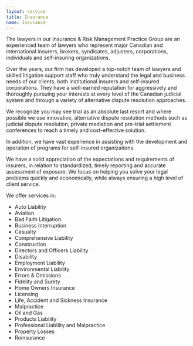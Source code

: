 ```yaml
---
layout: service
title: Insurance
name: Insurance
---
```


The lawyers in our Insurance & Risk Management Practice Group are an experienced team of lawyers who represent major
Canadian and international insurers, brokers, syndicates, adjusters, corporations, individuals and self-insuring
organizations.

Over the years, our firm has developed a top-notch team of lawyers and skilled litigation support staff who truly
understand the legal and business needs of our clients, both institutional insurers and self-insured corporations.
They have a well-earned reputation for aggressively and thoroughly pursuing your interests at every level of the
Canadian judicial system and through a variety of alternative dispute resolution approaches.

We recognize you may see trial as an absolute last resort and where possible we use innovative, alternative dispute
resolution methods such as judicial dispute resolution, private mediation and pre-trial settlement conferences to
reach a timely and cost-effective solution.

In addition, we have vast experience in assisting with the development and operation of programs for self-insured
organizations.

We have a solid appreciation of the expectations and requirements of insurers, in relation to standardized, timely
reporting and accurate assessment of exposure. We focus on helping you solve your legal problems quickly and
economically, while always ensuring a high level of client service.

We offer services in:
- Auto Liability
- Aviation
- Bad Faith Litigation
- Business Interruption
- Casualty
- Comprehensive Liability
- Construction
- Directors and Officers Liability
- Disability
- Employment Liability
- Environmental Liability
- Errors & Omissions
- Fidelity and Surety
- Home Owners Insurance
- Licensing
- Life, Accident and Sickness Insurance
- Malpractice
- Oil and Gas
- Products Liability
- Professional Liability and Malpractice
- Property Losses
- Reinsurance


